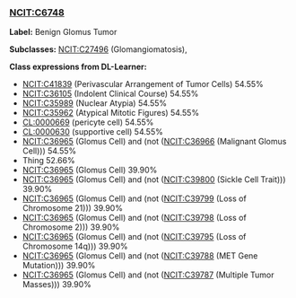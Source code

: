 
### [NCIT:C6748](http://purl.obolibrary.org/obo/NCIT_C6748)
**Label:** Benign Glomus Tumor

**Subclasses:** [NCIT:C27496](http://purl.obolibrary.org/obo/NCIT_C27496) (Glomangiomatosis), 

**Class expressions from DL-Learner:**

- [NCIT:C41839](http://purl.obolibrary.org/obo/NCIT_C41839) (Perivascular Arrangement of Tumor Cells) 54.55%
- [NCIT:C36105](http://purl.obolibrary.org/obo/NCIT_C36105) (Indolent Clinical Course) 54.55%
- [NCIT:C35989](http://purl.obolibrary.org/obo/NCIT_C35989) (Nuclear Atypia) 54.55%
- [NCIT:C35962](http://purl.obolibrary.org/obo/NCIT_C35962) (Atypical Mitotic Figures) 54.55%
- [CL:0000669](http://purl.obolibrary.org/obo/CL_0000669) (pericyte cell) 54.55%
- [CL:0000630](http://purl.obolibrary.org/obo/CL_0000630) (supportive cell) 54.55%
- [NCIT:C36965](http://purl.obolibrary.org/obo/NCIT_C36965) (Glomus Cell) and (not ([NCIT:C36966](http://purl.obolibrary.org/obo/NCIT_C36966) (Malignant Glomus Cell))) 54.55%
- Thing 52.66%
- [NCIT:C36965](http://purl.obolibrary.org/obo/NCIT_C36965) (Glomus Cell) 39.90%
- [NCIT:C36965](http://purl.obolibrary.org/obo/NCIT_C36965) (Glomus Cell) and (not ([NCIT:C39800](http://purl.obolibrary.org/obo/NCIT_C39800) (Sickle Cell Trait))) 39.90%
- [NCIT:C36965](http://purl.obolibrary.org/obo/NCIT_C36965) (Glomus Cell) and (not ([NCIT:C39799](http://purl.obolibrary.org/obo/NCIT_C39799) (Loss of Chromosome 21))) 39.90%
- [NCIT:C36965](http://purl.obolibrary.org/obo/NCIT_C36965) (Glomus Cell) and (not ([NCIT:C39798](http://purl.obolibrary.org/obo/NCIT_C39798) (Loss of Chromosome 2))) 39.90%
- [NCIT:C36965](http://purl.obolibrary.org/obo/NCIT_C36965) (Glomus Cell) and (not ([NCIT:C39795](http://purl.obolibrary.org/obo/NCIT_C39795) (Loss of Chromosome 14q))) 39.90%
- [NCIT:C36965](http://purl.obolibrary.org/obo/NCIT_C36965) (Glomus Cell) and (not ([NCIT:C39788](http://purl.obolibrary.org/obo/NCIT_C39788) (MET Gene Mutation))) 39.90%
- [NCIT:C36965](http://purl.obolibrary.org/obo/NCIT_C36965) (Glomus Cell) and (not ([NCIT:C39787](http://purl.obolibrary.org/obo/NCIT_C39787) (Multiple Tumor Masses))) 39.90%


